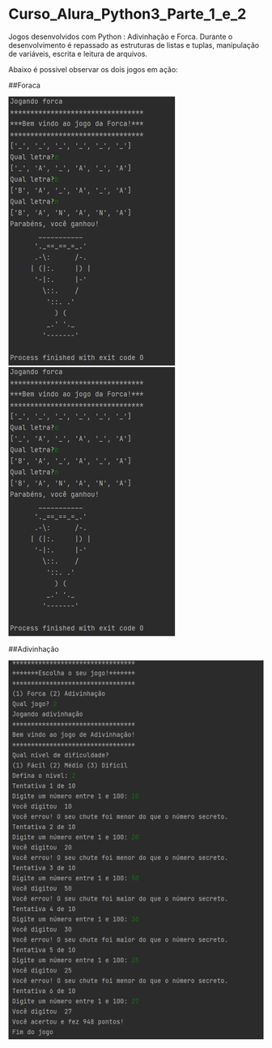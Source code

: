 # Curso_Alura_Python3_Parte_1_e_2
Jogos desenvolvidos com Python : Adivinhação e Forca. Durante o desenvolvimento é repassado as estruturas de listas e tuplas, manipulação de variáveis,  escrita e leitura de arquivos. 

Abaixo é possivel observar os dois jogos em ação:


##Foraca



![image](https://github.com/RayBasilio123/Curso_Alura_Python3_Parte_1_e_2/blob/main/Forca.png?raw=true)
![image](https://github.com/RayBasilio123/Curso_Alura_Python3_Parte_1_e_2/blob/main/Forca.png?raw=true)

##Adivinhação



![image](https://github.com/RayBasilio123/Curso_Alura_Python3_Parte_1_e_2/blob/main/Adivinhacao.png?raw=true)
